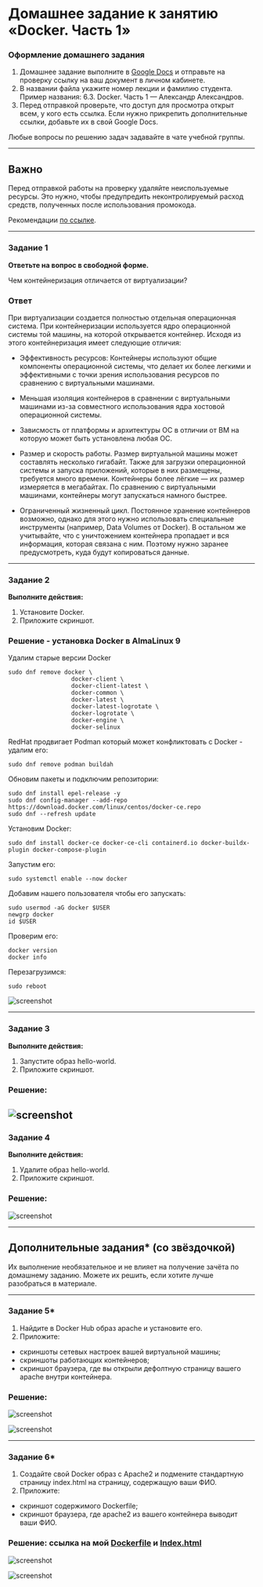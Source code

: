 # Домашнее задание к занятию «Docker. Часть 1»


### Оформление домашнего задания

1. Домашнее задание выполните в [Google Docs](https://docs.google.com/) и отправьте на проверку ссылку на ваш документ в личном кабинете.  
1. В названии файла укажите номер лекции и фамилию студента. Пример названия: 6.3. Docker. Часть 1 — Александр Александров.
1. Перед отправкой проверьте, что доступ для просмотра открыт всем, у кого есть ссылка. Если нужно прикрепить дополнительные ссылки, добавьте их в свой Google Docs.

Любые вопросы по решению задач задавайте в чате учебной группы.

---
## Важно

Перед отправкой работы на проверку удаляйте неиспользуемые ресурсы. Это нужно, чтобы предупредить неконтролируемый расход средств, полученных после использования промокода.

Рекомендации [по ссылке](https://github.com/netology-code/sdvps-homeworks/tree/main/recommend).

---

### Задание 1

**Ответьте на вопрос в свободной форме.** 

Чем контейнеризация отличается от виртуализации?

### Ответ

При виртуализации создается полностью отдельная операционная система. При контейнеризации используется ядро операционной системы той машины, на которой открывается контейнер. Исходя из этого контейнеризация имеет следующие отличия:
 - Эффективность ресурсов: Контейнеры используют общие компоненты операционной системы, что делает их более легкими и эффективными с точки зрения использования ресурсов по сравнению с виртуальными машинами.

 - Меньшая изоляция контейнеров в сравнении с виртуальными машинами из-за совместного использования ядра хостовой операционной системы.

 - Зависмость от платформы и архитектуры ОС в отличии от ВМ на которую может быть установлена любая ОС.

 - Размер и скорость работы. Размер виртуальной машины может составлять несколько гигабайт. Также для загрузки операционной системы и запуска приложений, которые в них размещены, требуется много времени. Контейнеры более лёгкие — их размер измеряется в мегабайтах. По сравнению с виртуальными машинами, контейнеры могут запускаться намного быстрее. 

 - Ограниченный жизненный цикл. Постоянное хранение контейнеров возможно, однако для этого нужно использовать специальные инструменты (например, Data Volumes от Docker). В остальном же учитывайте, что с уничтожением контейнера пропадает и вся информация, которая связана с ним. Поэтому нужно заранее предусмотреть, куда будут копироваться данные.

---

### Задание 2 

**Выполните действия:**

1. Установите Docker.
1. Приложите скриншот.

### Решение - установка Docker в AlmaLinux 9

Удалим старые версии Docker
```
sudo dnf remove docker \
                  docker-client \
                  docker-client-latest \
                  docker-common \
                  docker-latest \
                  docker-latest-logrotate \
                  docker-logrotate \
                  docker-engine \
                  docker-selinux
```
RedHat продвигает Podman который может конфликтовать с Docker - удалим его:
```
sudo dnf remove podman buildah
```
Обновим пакеты и подключим репозитории:
```
sudo dnf install epel-release -y
sudo dnf config-manager --add-repo https://download.docker.com/linux/centos/docker-ce.repo
sudo dnf --refresh update
```
Установим Docker:
```
sudo dnf install docker-ce docker-ce-cli containerd.io docker-buildx-plugin docker-compose-plugin
```
Запустим его:
```
sudo systemctl enable --now docker
```
Добавим нашего пользователя чтобы его запускать: 
```
sudo usermod -aG docker $USER
newgrp docker
id $USER
```
Проверим его:
```
docker version
docker info
```
Перезагрузимся:
```
sudo reboot
```
![screenshot](/10.%20Virtualization/screenshots/docker-info.png)

---

### Задание 3

**Выполните действия:**

1. Запустите образ hello-world.
1. Приложите скриншот.

### Решение:

![screenshot](/10.%20Virtualization/screenshots/docker-run.png)
---

### Задание 4 

**Выполните действия:**

1. Удалите образ hello-world.
1. Приложите скриншот.

### Решение:

![screenshot](/10.%20Virtualization/screenshots/docker-rmi.png)

---

## Дополнительные задания* (со звёздочкой)

Их выполнение необязательное и не влияет на получение зачёта по домашнему заданию. Можете их решить, если хотите лучше разобраться в материале.

---

### Задание 5*

1. Найдите в Docker Hub образ apache и установите его.
1. Приложите:
 * скриншоты сетевых настроек вашей виртуальной машины;
 * скриншоты работающих контейнеров;
 * скриншот браузера, где вы открыли дефолтную страницу вашего apache внутри контейнера.

### Решение:

![screenshot](/10.%20Virtualization/screenshots/docker-run-httpd.png)

![screenshot](/10.%20Virtualization/screenshots/docker-httpd-show.png)

---

### Задание 6*

1. Создайте свой Docker образ с Apache2 и подмените стандартную страницу index.html на страницу, содержащую ваши ФИО.
1. Приложите:
 * скриншот содержимого Dockerfile;
 * скриншот браузера, где apache2 из вашего контейнера выводит ваши ФИО.

 ### Решение: ссылка на мой [Dockerfile](/10.%20Virtualization/10.3%20Docker/Dockerfile) и [Index.html](/10.%20Virtualization/10.3%20Docker/index.html)

 ![screenshot](/10.%20Virtualization/screenshots/docker-build.png)

 ![screenshot](/10.%20Virtualization/screenshots/docker-httpd-index.png)
